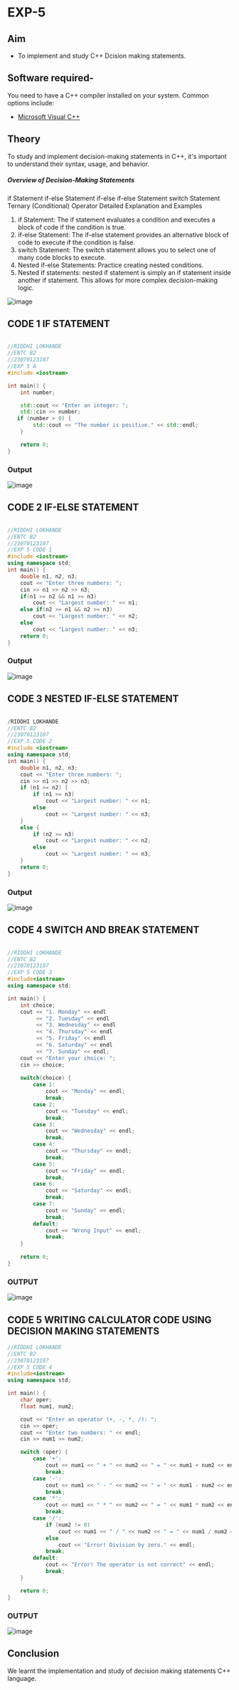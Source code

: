 # EXP-5
## Aim

- To implement and study C++ Dcision making statements.

## Software required-

You need to have a C++ compiler installed on your system. Common options include:


- [Microsoft Visual C++](https://visualstudio.microsoft.com/vs/features/cplusplus/)

## Theory
To study and implement decision-making statements in C++, it's important to understand their syntax, usage, and behavior.
##### Overview of Decision-Making Statements
if Statement
if-else Statement
if-else if-else Statement
switch Statement
Ternary (Conditional) Operator
Detailed Explanation and Examples
1. if Statement:
The if statement evaluates a condition and executes a block of code if the condition is true.
2. if-else Statement:
The if-else statement provides an alternative block of code to execute if the condition is false.
3. switch Statement:
The switch statement allows you to select one of many code blocks to execute.
4. Nested if-else Statements:
 Practice creating nested conditions.
 5. Nested if statements:
 nested if statement is simply an if statement inside another if statement. This allows for more complex decision-making logic.

![image](https://github.com/user-attachments/assets/edd01ed0-ed7e-4d9b-9750-c7908653f404)

## CODE 1 IF STATEMENT
```cpp

//RIDDHI LOKHANDE
//ENTC B2
//23070123107
//EXP 5 A
#include <iostream>

int main() {
    int number;

    std::cout << "Enter an integer: ";
    std::cin >> number;
   if (number > 0) {
        std::cout << "The number is positive." << std::endl;
    }

    return 0;
}
```

### Output
![image](https://github.com/user-attachments/assets/02e7ee49-4f9c-409a-8338-4c8069d540e6)

## CODE 2 IF-ELSE STATEMENT
```cpp

//RIDDHI LOKHANDE 
//ENTC B2
//23070123107
//EXP 5 CODE 1
#include <iostream>
using namespace std;
int main() {
    double n1, n2, n3;
    cout << "Enter three numbers: ";
    cin >> n1 >> n2 >> n3;
    if(n1 >= n2 && n1 >= n3)
        cout << "Largest number: " << n1;
    else if(n2 >= n1 && n2 >= n3)
        cout << "Largest number: " << n2;
    else 
        cout << "Largest number: " << n3;
    return 0;
}
```
### Output
![image](https://github.com/user-attachments/assets/ec759201-81b2-4e28-b160-b0b84e23907b)

## CODE 3 NESTED IF-ELSE STATEMENT
```cpp

/RIDDHI LOKHANDE 
//ENTC B2
//23070123107
//EXP 5 CODE 2
#include <iostream>
using namespace std;
int main() {
    double n1, n2, n3;
    cout << "Enter three numbers: ";
    cin >> n1 >> n2 >> n3;
    if (n1 >= n2) {
        if (n1 >= n3)
            cout << "Largest number: " << n1;
        else
            cout << "Largest number: " << n3;
    }
    else {
        if (n2 >= n3)
            cout << "Largest number: " << n2;
        else
            cout << "Largest number: " << n3;
    }
    return 0;
}
```
### Output
![image](https://github.com/user-attachments/assets/a353c05e-56db-4b44-aef0-0f693108c99a)
## CODE 4 SWITCH AND BREAK STATEMENT
```cpp

//RIDDHI LOKHANDE 
//ENTC B2
//23070123107
//EXP 5 CODE 3
#include<iostream>
using namespace std;

int main() {
    int choice;
    cout << "1. Monday" << endl
         << "2. Tuesday" << endl
         << "3. Wednesday" << endl
         << "4. Thursday" << endl
         << "5. Friday" << endl
         << "6. Saturday" << endl
         << "7. Sunday" << endl;
    cout << "Enter your choice: ";
    cin >> choice;
    
    switch(choice) {
        case 1:
            cout << "Monday" << endl;
            break;
        case 2:
            cout << "Tuesday" << endl;
            break;
        case 3:
            cout << "Wednesday" << endl;
            break;
        case 4:
            cout << "Thursday" << endl;
            break;
        case 5:
            cout << "Friday" << endl;
            break;
        case 6:
            cout << "Saturday" << endl;
            break;
        case 7:
            cout << "Sunday" << endl;
            break;
        default:
            cout << "Wrong Input" << endl;
            break;
    }
    
    return 0;
}
```
### OUTPUT
![image](https://github.com/user-attachments/assets/4177eeda-38d5-4e13-a69c-15e938a7b0f2)
## CODE 5 WRITING CALCULATOR CODE USING DECISION MAKING STATEMENTS
```cpp
//RIDDHI LOKHANDE 
//ENTC B2
//23070123107
//EXP 5 CODE 4
#include<iostream>
using namespace std;

int main() {
    char oper;
    float num1, num2;

    cout << "Enter an operator (+, -, *, /): ";
    cin >> oper;
    cout << "Enter two numbers: " << endl;
    cin >> num1 >> num2;

    switch (oper) {
        case '+':
            cout << num1 << " + " << num2 << " = " << num1 + num2 << endl;
            break;
        case '-':
            cout << num1 << " - " << num2 << " = " << num1 - num2 << endl;
            break;
        case '*':
            cout << num1 << " * " << num2 << " = " << num1 * num2 << endl;
            break;
        case '/':
            if (num2 != 0)
                cout << num1 << " / " << num2 << " = " << num1 / num2 << endl;
            else
                cout << "Error! Division by zero." << endl;
            break;
        default:
            cout << "Error! The operator is not correct" << endl;
            break;
    }

    return 0;
}
```
### OUTPUT
![image](https://github.com/user-attachments/assets/6ac2205e-0873-4ff8-8573-00e6f37061cb)





## Conclusion
We learnt the implementation and study of decision making statements C++ language.

